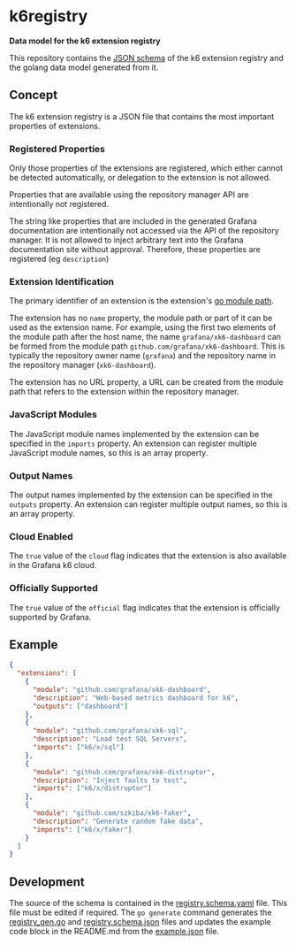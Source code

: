 # k6registry

**Data model for the k6 extension registry**

This repository contains the [JSON schema](registry.schema.json) of the k6 extension registry and the golang data model generated from it.

## Concept

The k6 extension registry is a JSON file that contains the most important properties of extensions.

### Registered Properties

Only those properties of the extensions are registered, which either cannot be detected automatically, or delegation to the extension is not allowed.

Properties that are available using the repository manager API are intentionally not registered.

The string like properties that are included in the generated Grafana documentation are intentionally not accessed via the API of the repository manager. It is not allowed to inject arbitrary text into the Grafana documentation site without approval. Therefore, these properties are registered (eg `description`)

### Extension Identification

The primary identifier of an extension is the extension's [go module path](https://go.dev/ref/mod#module-path).

The extension has no `name` property, the module path or part of it can be used as the extension name. For example, using the first two elements of the module path after the host name, the name `grafana/xk6-dashboard` can be formed from the module path `github.com/grafana/xk6-dashboard`. This is typically the repository owner name (`grafana`) and the repository name in the repository manager (`xk6-dashboard`).

The extension has no URL property, a URL can be created from the module path that refers to the extension within the repository manager.

### JavaScript Modules

The JavaScript module names implemented by the extension can be specified in the `imports` property. An extension can register multiple JavaScript module names, so this is an array property.

### Output Names

The output names implemented by the extension can be specified in the `outputs` property. An extension can register multiple output names, so this is an array property.

### Cloud Enabled

The `true` value of the `cloud` flag indicates that the extension is also available in the Grafana k6 cloud.

### Officially Supported

The `true` value of the `official` flag indicates that the extension is officially supported by Grafana.

## Example

```json file=example.json
{
  "extensions": [
    {
      "module": "github.com/grafana/xk6-dashboard",
      "description": "Web-based metrics dashboard for k6",
      "outputs": ["dashboard"]
    },
    {
      "module": "github.com/grafana/xk6-sql",
      "description": "Load test SQL Servers",
      "imports": ["k6/x/sql"]
    },
    {
      "module": "github.com/grafana/xk6-distruptor",
      "description": "Inject faults to test",
      "imports": ["k6/x/distruptor"]
    },
    {
      "module": "github.com/szkiba/xk6-faker",
      "description": "Generate random fake data",
      "imports": ["k6/x/faker"]
    }
  ]
}
```

## Development

The source of the schema is contained in the [registry.schema.yaml](registry.schema.yaml) file. This file must be edited if required. The `go generate` command generates the [registry_gen.go](registry_gen.go) and [registry.schema.json](registry.schema.json) files and updates the example code block in the README.md from the [example.json](example.json) file.